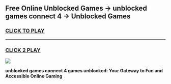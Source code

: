 
## Free Online Unblocked Games → unblocked games connect 4 → Unblocked Games
<h3>
<a href="https://premium.freeplayer.one?title=unblocked_games_connect_4&ref=21F">CLICK TO PLAY</a></h3>
<hr>

<h3>
<a href="https://premium.freeplayer.one?title=unblocked_games_connect_4&ref=21F">CLICK 2 PLAY</a>
  
</h3>

<a href="https://premium.freeplayer.one?title=unblocked_games_connect_4&ref=21F/"><img src="https://clearcache.store/games.png"></a>


**unblocked games connect 4 games unblocked: Your Gateway to Fun and Accessible Online Gaming**
